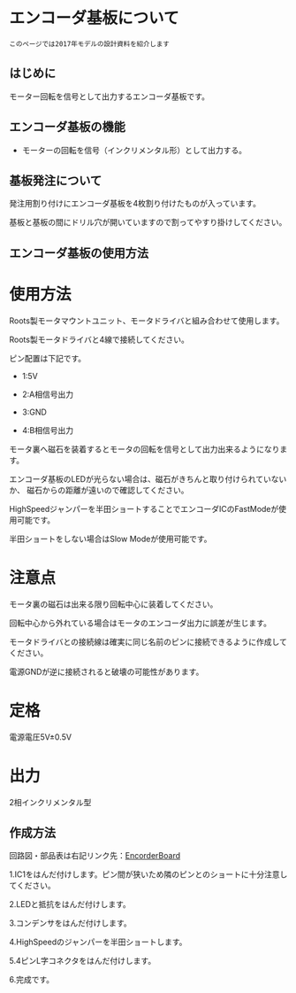 # エンコーダ基板について　　

`このページでは2017年モデルの設計資料を紹介します`

## はじめに
モーター回転を信号として出力するエンコーダ基板です。

## エンコーダ基板の機能
* モーターの回転を信号（インクリメンタル形）として出力する。


## 基板発注について
発注用割り付けにエンコーダ基板を4枚割り付けたものが入っています。

基板と基板の間にドリル穴が開いていますので割ってやすり掛けしてください。

## エンコーダ基板の使用方法
# 使用方法
Roots製モータマウントユニット、モータドライバと組み合わせて使用します。

Roots製モータドライバと4線で接続してください。

ピン配置は下記です。

* 1:5V

* 2:A相信号出力

* 3:GND

* 4:B相信号出力

モータ裏へ磁石を装着するとモータの回転を信号として出力出来るようになります。

エンコーダ基板のLEDが光らない場合は、磁石がきちんと取り付けられていないか、
磁石からの距離が遠いので確認してください。

HighSpeedジャンパーを半田ショートすることでエンコーダICのFastModeが使用可能です。

半田ショートをしない場合はSlow Modeが使用可能です。

# 注意点
モータ裏の磁石は出来る限り回転中心に装着してください。

回転中心から外れている場合はモータのエンコーダ出力に誤差が生じます。

モータドライバとの接続線は確実に同じ名前のピンに接続できるように作成してください。

電源GNDが逆に接続されると破壊の可能性があります。

# 定格
電源電圧5V±0.5V

# 出力
2相インクリメンタル型

## 作成方法
回路図・部品表は右記リンク先：[EncorderBoard](https://github.com/SSL-Roots/Circuit_EncoderBoard)

1.IC1をはんだ付けします。ピン間が狭いため隣のピンとのショートに十分注意してください。

2.LEDと抵抗をはんだ付けします。

3.コンデンサをはんだ付けします。

4.HighSpeedのジャンパーを半田ショートします。

5.4ピンL字コネクタをはんだ付けします。

6.完成です。
